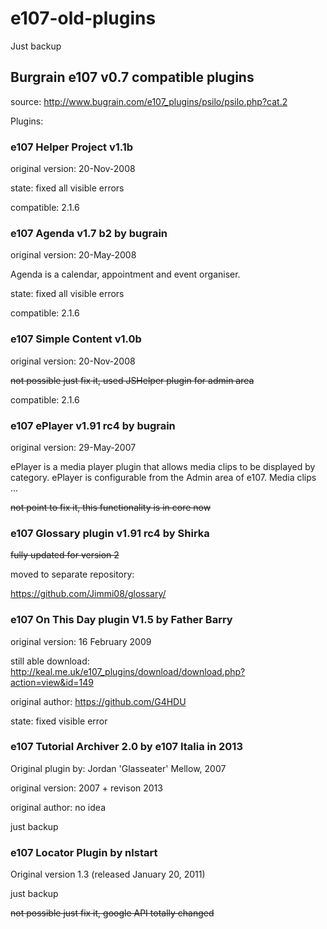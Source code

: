# e107-old-plugins
Just backup 

##  Burgrain e107 v0.7 compatible plugins
source: http://www.bugrain.com/e107_plugins/psilo/psilo.php?cat.2

Plugins:

### e107 Helper Project v1.1b

original version: 20-Nov-2008

state: fixed all visible errors
 
compatible: 2.1.6

### e107 Agenda v1.7 b2 by bugrain

original version: 20-May-2008

Agenda is a calendar, appointment and event organiser.

state: fixed all visible errors 

compatible: 2.1.6

### e107 Simple Content v1.0b

original version: 20-Nov-2008

~~not possible just fix it, used JSHelper plugin for admin area~~


compatible: 2.1.6

### e107 ePlayer v1.91 rc4 by bugrain

original version: 29-May-2007

ePlayer is a media player plugin that allows media clips to be displayed by category.
ePlayer is configurable from the Admin area of e107. Media clips ...

~~not point to fix it, this functionality is in core now~~


### e107 Glossary plugin v1.91 rc4 by  Shirka
~~fully updated for version 2~~

moved to separate repository: 

https://github.com/Jimmi08/glossary/ 


### e107 On This Day plugin V1.5 by Father Barry

original version: 16 February 2009

still able download: http://keal.me.uk/e107_plugins/download/download.php?action=view&id=149

original author: https://github.com/G4HDU

state: fixed visible error 


### e107 Tutorial Archiver 2.0 by e107 Italia in 2013 
Original plugin by: Jordan 'Glasseater' Mellow, 2007

original version: 2007 + revison 2013
 
original author: no idea 

just backup

### e107 Locator Plugin by nlstart

Original version 1.3 (released January 20, 2011)

just backup
 
~~not possible just fix it, google API totally changed~~


 